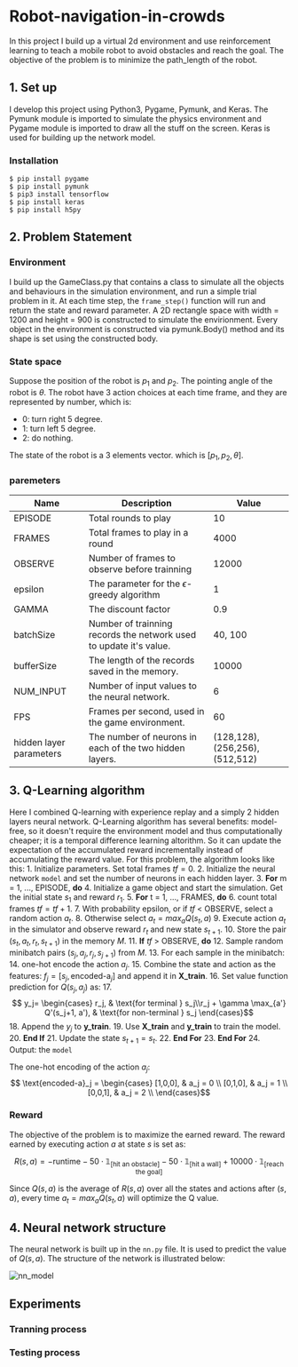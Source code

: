 # Robot-navigation-in-crowds

In this project I build up a virtual 2d environment and use reinforcement learning to teach a mobile robot to avoid obstacles and reach the goal.  The objective of the problem is to minimize the path_length of the robot.

## 1. Set up

I develop this project using Python3, Pygame, Pymunk, and Keras. The Pymunk module is imported to simulate the physics environment and Pygame module is imported to draw all the stuff on the screen. Keras is used for building up the network model.

### Installation

    $ pip install pygame
    $ pip install pymunk
    $ pip3 install tensorflow
    $ pip install keras
    $ pip install h5py

## 2. Problem Statement

### Environment

I build up the GameClass.py that contains a class to simulate all the objects and behaviours in the simulation environment, and run a simple trial problem in it. At each time step, the `frame_step()` function will run and return the state and reward parameter. A 2D rectangle space with width = 1200 and height = 900 is constructed to simulate the envirionment. Every object in the environment is constructed via pymunk.Body() method and its shape is set using the constructed body.

### State space

Suppose the position of the robot is $p_1$ and $p_2$. The pointing angle of the robot is $\theta$. The robot have 3 action choices at each time frame, and they are represented by number, which is: 

- 0: turn right 5 degree.
- 1: turn left 5 degree.
- 2: do nothing.

The state of the robot is a 3 elements vector. which is $[p_1,p_2,\theta]$.

### paremeters

| Name      | Description           | Value     |
| -         | -                     |- |
| EPISODE   | Total rounds to play  | 10 |
| FRAMES    | Total frames to play in a round   | 4000 |
| OBSERVE   | Number of frames to observe before trainning  | 12000 |
| epsilon   | The parameter for the $\epsilon$-greedy algorithm | 1 |
| GAMMA     | The discount factor   |0.9    |
| batchSize | Number of trainning records the network used to update it's value.    | 40, 100|
| bufferSize    | The length of the records saved in the memory.    | 10000 |
| NUM_INPUT | Number of input values to the neural network. |   6   |
|   FPS | Frames per second, used in the game environment.  |   60  |
| hidden layer parameters | The number of neurons in each of the two hidden layers. |(128,128),(256,256),(512,512) |

## 3. Q-Learning algorithm

Here I combined Q-learning with experience replay and a simply 2 hidden layers neural network. Q-Learning algorithm has several benefits: model-free, so it doesn't require the environment model and thus computationally cheaper; it is a temporal difference learning altorithm. So it can update the expectation of the accumulated reward incrementally instead of accumulating the reward value. For this problem, the algorithm looks like this:
    1. Initialize parameters. Set total frames $tf=0$.
    2. Initialize  the neural network `model` and set the number of neurons in each hidden layer.
    3. **For** m = 1, ..., EPISODE, **do**
    4.     Initialize a game object and start the simulation. Get the initial state $s_1$ and reward $r_1$.
    5.     **For** t = 1, ..., FRAMES, **do**
    6.         count total frames $tf=tf+1$.
    7.         With probability epsilon, or if $tf$ < OBSERVE,  select a random action $a_t$.
    8.         Otherwise select $a_t = max_a Q(s_t, a)$
    9.         Execute action $a_t$ in the simulator and observe reward $r_t$ and new state $s_{t+1}$.
    10.        Store the pair $(s_t,a_t, r_t, s_{t+1})$ in the memory $M$.
    11.        **If** $tf$ > OBSERVE, **do**
    12.            Sample random minibatch pairs $(s_j,a_j, r_j, s_{j+1})$ from $M$.
    13.            For each sample in the minibatch:
    14.                one-hot encode the action $a_j$.
    15.                Combine the state and action as the features: $f_j = [s_j,\text{encoded-a}_j]$ and append it in **X_train**. 
    16.                Set value function prediction for $Q(s_j, a_j)$ as: 
    17.                $$ y_j=     \begin{cases} r_j, & \text{for terminal } s_j\\r_j + \gamma \max_{a'} Q'(s_j+1, a'), & \text{for non-terminal } s_j   \end{cases}$$
    18.                Append the $y_j$ to **y_train**.
    19.            Use **X_train** and  **y_train** to train the model. 
    20.        **End If**
    21.        Update the state $s_{t+1} = s_t$.
    22.    **End For**
    23. **End For**
    24. Output: the `model`

The one-hot encoding of the action $a_j$:
$$ \text{encoded-a}_j =    \begin{cases}
[1,0,0], & a_j = 0 \\
[0,1,0], & a_j = 1 \\
[0,0,1], & a_j = 2 \\
\end{cases}$$
### Reward
The objective of the problem is to maximize the earned reward. The reward earned by executing action $a$ at state $s$ is set as:

$$R(s,a) = -\text{runtime}-50 \cdot \mathbb{1}_{[\text{hit an obstacle}] } - 50 \cdot \mathbb{1}_{[\text{hit a wall}] } + 10000 \cdot \mathbb{1}_{[\text{reach the goal}] }$$

Since $Q(s,a)$ is the average of $R(s,a)$ over all the states and actions after $(s,a)$, every time $a_t = max_a Q(s_t, a)$ will optimize the Q value.

## 4. Neural network structure

The neural network is built up in the `nn.py` file. It is used to predict the value of $Q(s,a)$. The structure of the network is illustrated below:

![nn_model](https://github.com/haozhe15/robot-navigation-in-crowds/nn_model.png)


## Experiments
### Tranning process

### Testing process

